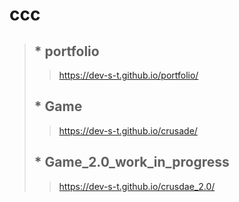 # ccc

> ## * **portfolio**
> > https://dev-s-t.github.io/portfolio/
> ## * **Game**
> >https://dev-s-t.github.io/crusade/
> ## * **Game_2.0**_work_in_progress
> >https://dev-s-t.github.io/crusdae_2.0/
